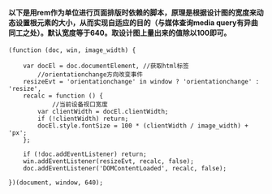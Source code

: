 ﻿#### 以下是用rem作为单位进行页面排版时依赖的脚本，原理是根据设计图的宽度来动态设置根元素的大小，从而实现自适应的目的（与媒体查询media query有异曲同工之处）。默认宽度等于640。取设计图上量出来的值除以100即可。
 
	(function (doc, win, image_width) {

	    var docEl = doc.documentElement, //获取html标签
			//orientationchange方向改变事件
		resizeEvt = 'orientationchange' in window ? 'orientationchange' : 'resize',
		recalc = function () {
				//当前设备视口宽度
		    var clientWidth = docEl.clientWidth;
		    if (!clientWidth) return;
		    docEl.style.fontSize = 100 * (clientWidth / image_width) + 'px';
		};

	    if (!doc.addEventListener) return;
	    win.addEventListener(resizeEvt, recalc, false);
	    doc.addEventListener('DOMContentLoaded', recalc, false);

	})(document, window, 640);

